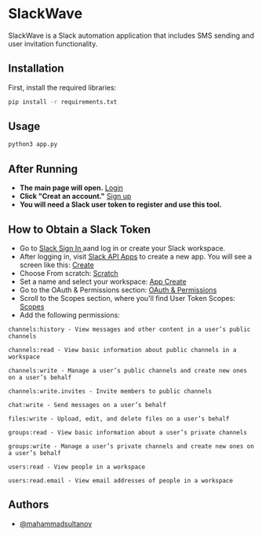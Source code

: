# SlackWave

SlackWave is a Slack automation application that includes SMS sending and user invitation functionality.

## Installation

First, install the required libraries:

```bash
pip install -r requirements.txt
```
## Usage
```bash
python3 app.py
```
## After Running

- **The main page will open.**
[Login](https://github.com/user-attachments/assets/60de4fda-d0af-41c6-a8e6-6036a28e33c8)
- **Click "Creat an account."**
[Sign up](https://github.com/user-attachments/assets/16d7c5ea-bb79-4788-8445-ccea00ddd1a3)
- **You will need a Slack user token to register and use this tool.**
## How to Obtain a Slack Token 
- Go to [Slack Sign In ](https://slack.com/signin#/signin) aand log in or create your Slack workspace.
- After logging in, visit [Slack API Apps](https://api.slack.com/apps) to create a new app. You will see a screen like this: [Create](https://github.com/user-attachments/assets/68263d71-9577-477b-bda0-cdc168a0b13d)
- Choose From scratch: [Scratch](https://github.com/user-attachments/assets/1dd6b0af-5bfe-42f1-ae20-cff83784f18b)
- Set a name and select your workspace: [App Create](https://github.com/user-attachments/assets/cdf17532-9bfb-4c1a-980d-34a60e3091a0)
- Go to the OAuth & Permissions section: [OAuth & Permissions](https://github.com/user-attachments/assets/c9fd0648-76ed-4926-9fc1-b34e9720364b)
- Scroll to the Scopes section, where you'll find User Token Scopes: [Scopes](https://github.com/user-attachments/assets/e6e84db6-89a9-428a-8248-47abbdf145e6)
- Add the following permissions:
```
channels:history - View messages and other content in a user’s public channels

channels:read - View basic information about public channels in a workspace

channels:write - Manage a user’s public channels and create new ones on a user’s behalf

channels:write.invites - Invite members to public channels

chat:write - Send messages on a user’s behalf

files:write - Upload, edit, and delete files on a user’s behalf

groups:read - View basic information about a user’s private channels

groups:write - Manage a user’s private channels and create new ones on a user’s behalf

users:read - View people in a workspace

users:read.email - View email addresses of people in a workspace
```

## Authors

- [@mahammadsultanov](https://www.github.com/mahammadsultanov)
